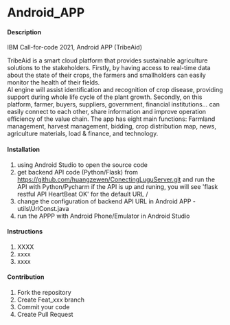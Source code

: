 # Android_APP

#### Description
IBM Call-for-code 2021, Android APP (TribeAid)

TribeAid is a smart cloud platform that provides sustainable agriculture solutions to the stakeholders.
Firstly, by having access to real-time data about the state of their crops, the farmers and smallholders can easily monitor the health of their fields.  
AI engine will assist identification and recognition of crop disease, providing support during whole life cycle of the plant growth.
Secondly, on this platform, farmer, buyers, suppliers, government, financial institutions… can easily connect to each other, share information and improve operation efficiency of the value chain.
The app has eight main functions:
Farmland management, harvest management, bidding, crop distribution map, news, agriculture materials, load & finance, and technology.

#### Installation

1.  using Android Studio to open the source code
2.  get backend API code (Python/Flask) from https://github.com/huangzewen/ConectingLuguServer.git and run the API with Python/Pycharm
    if the API is up and runing, you will see 'flask restful API HeartBeat OK' for the default URL /
4.  change the configuration of backend API URL in Android APP - utils\UrlConst.java 
5.  run the APPP with Android Phone/Emulator in Android Studio 

#### Instructions

1.  XXXX
2.  xxxx
3.  xxxx

#### Contribution

1.  Fork the repository
2.  Create Feat_xxx branch
3.  Commit your code
4.  Create Pull Request



